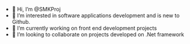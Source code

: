 - 👋 Hi, I’m @SMKProj
- 👀 I’m interested in software applications development and is new to Github.
- 🌱 I’m currently working on front end development projects
- 💞️ I’m looking to collaborate on projects developed on .Net framework 

<!---
SMKProj/SMKProj is a ✨ special ✨ repository because its `README.md` (this file) appears on your GitHub profile.
You can click the Preview link to take a look at your changes.
--->
